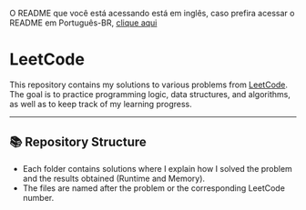 O README que você está acessando está em inglês, caso prefira acessar o README em Português-BR, [clique aqui](README-PT-BR.md)

# LeetCode

This repository contains my solutions to various problems from [LeetCode](https://leetcode.com/).  
The goal is to practice programming logic, data structures, and algorithms, as well as to keep track of my learning progress.

---

## 📚 Repository Structure

- Each folder contains solutions where I explain how I solved the problem and the results obtained (Runtime and Memory).  
- The files are named after the problem or the corresponding LeetCode number.
